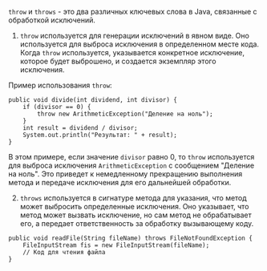 `throw` и `throws` - это два различных ключевых слова в Java, связанные с обработкой исключений.

1. `throw` используется для генерации исключений в явном виде. Оно используется для выброса исключения в определенном месте кода. Когда `throw` используется, указывается конкретное исключение, которое будет выброшено, и создается экземпляр этого исключения.

Пример использования `throw`:

```
public void divide(int dividend, int divisor) {
    if (divisor == 0) {
        throw new ArithmeticException("Деление на ноль");
    }
    int result = dividend / divisor;
    System.out.println("Результат: " + result);
}
```

В этом примере, если значение `divisor` равно 0, то `throw` используется для выброса исключения `ArithmeticException` с сообщением "Деление на ноль". Это приведет к немедленному прекращению выполнения метода и передаче исключения для его дальнейшей обработки.

2. `throws` используется в сигнатуре метода для указания, что метод может выбросить определенные исключения. Оно указывает, что метод может вызвать исключение, но сам метод не обрабатывает его, а передает ответственность за обработку вызывающему коду.

```
public void readFile(String fileName) throws FileNotFoundException {
    FileInputStream fis = new FileInputStream(fileName);
    // Код для чтения файла
}
```